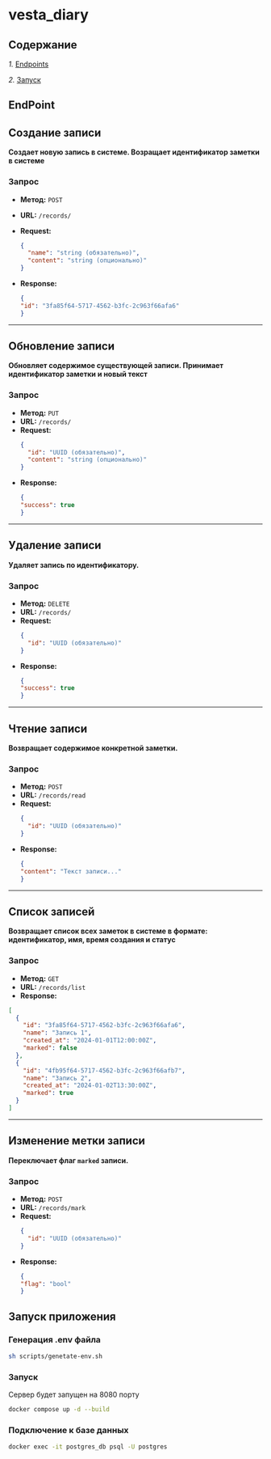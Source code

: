# vesta_diary

## **Содержание**
*1.* [Endpoints](#endpoint)

*2.* [Запуск](#запуск-приложения)

## EndPoint
## Создание записи
**Создает новую запись в системе. Возращает идентификатор заметки в системе**

### Запрос
- **Метод:** `POST`
- **URL:** `/records/`
- **Request:**
  ```json
  {
    "name": "string (обязательно)",
    "content": "string (опционально)"
  }
  ```

- **Response:**
    ```json
    {
    "id": "3fa85f64-5717-4562-b3fc-2c963f66afa6"
    }
    ```

---

## Обновление записи
**Обновляет содержимое существующей записи. Принимает идентификатор заметки и новый текст**

### Запрос
- **Метод:** `PUT`
- **URL:** `/records/`
- **Request:**
  ```json
  {
    "id": "UUID (обязательно)",
    "content": "string (опционально)"
  }
  ```
- **Response:**
    ```json
    {
    "success": true
    }
    ```

---

## Удаление записи
**Удаляет запись по идентификатору.**

### Запрос
- **Метод:** `DELETE`
- **URL:** `/records/`
- **Request:**
  ```json
  {
    "id": "UUID (обязательно)"
  }
  ```
- **Response:**
    ```json
    {
    "success": true
    }
    ```

---

## Чтение записи
**Возвращает содержимое конкретной заметки.**

### Запрос
- **Метод:** `POST`
- **URL:** `/records/read`
- **Request:**
  ```json
  {
    "id": "UUID (обязательно)"
  }
  ```
- **Response:**
    ```json
    {
    "content": "Текст записи..."
    }
    ```

---

## Список записей
**Возвращает список всех заметок в системе в формате: идентификатор, имя, время создания и статус**

### Запрос
- **Метод:** `GET`
- **URL:** `/records/list`
- **Response:** 
```json
[
  {
    "id": "3fa85f64-5717-4562-b3fc-2c963f66afa6",
    "name": "Запись 1",
    "created_at": "2024-01-01T12:00:00Z",
    "marked": false
  },
  {
    "id": "4fb95f64-5717-4562-b3fc-2c963f66afb7",
    "name": "Запись 2",
    "created_at": "2024-01-02T13:30:00Z",
    "marked": true
  }
]
```

---

## Изменение метки записи
**Переключает флаг `marked` записи.**

### Запрос
- **Метод:** `POST`
- **URL:** `/records/mark`
- **Request:**
  ```json
  {
    "id": "UUID (обязательно)"
  }
  ```
- **Response:**
    ```json
    {
    "flag": "bool"
    }
    ```


## **Запуск приложения**
### **Генерация .env файла**
```bash
sh scripts/genetate-env.sh
```

### **Запуск**
Сервер будет запущен нa 8080 порту
```bash
docker compose up -d --build
```

### **Подключение к базе данных**
```bash
docker exec -it postgres_db psql -U postgres
```